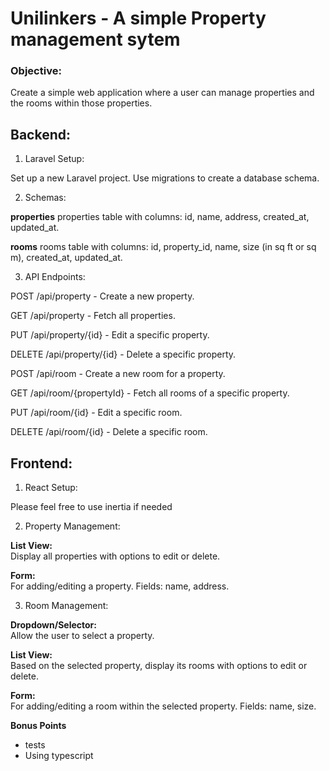# Unilinkers - A simple Property management sytem

### Objective: 
Create a simple web application where a user can manage properties and the rooms within those properties.

## Backend:
1. Laravel Setup:

Set up a new Laravel project.
Use migrations to create a database schema.

2. Schemas:

**properties**
properties table with columns: id, name, address, created_at, updated_at.

**rooms**
rooms table with columns: id, property_id, name, size (in sq ft or sq m), created_at, updated_at.

3. API Endpoints:

POST /api/property - Create a new property.

GET /api/property - Fetch all properties.

PUT /api/property/{id} - Edit a specific property.

DELETE /api/property/{id} - Delete a specific property.

POST /api/room - Create a new room for a property.

GET /api/room/{propertyId} - Fetch all rooms of a specific property.

PUT /api/room/{id} - Edit a specific room.

DELETE /api/room/{id} - Delete a specific room.

## Frontend:
1. React Setup:

Please feel free to use inertia if needed

2. Property Management:

**List View:** <br> 
Display all properties with options to edit or delete.

**Form:** <br>
For adding/editing a property. Fields: name, address.

3. Room Management:

**Dropdown/Selector:** <br>
Allow the user to select a property.

**List View:** <br> 
Based on the selected property, display its rooms with options to edit or delete.

**Form:** <br> 
For adding/editing a room within the selected property. Fields: name, size.

**Bonus Points** <br>
- tests
- Using typescript
